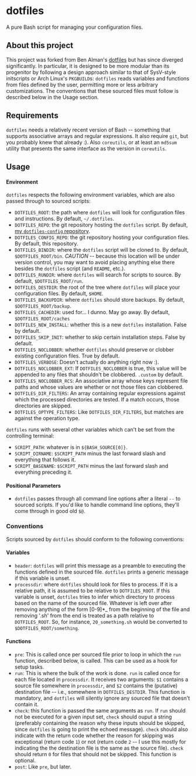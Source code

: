 dotfiles
========

A pure Bash script for managing your configuration files.

About this project
------------------

This project was forked from Ben Alman's
[dotfiles](https://github.com/cowboy/dotfiles) but has since diverged
significantly.  In particular, it is designed to be more modular than its
progenitor by following a design approach similar to that of SysV-style
initscripts or Arch Linux's `PKGBUILD`s: `dotfiles` reads variables and
functions from files defined by the user, permitting more or less arbitrary
customizations.  The conventions that these sourced files must follow is
described below in the Usage section.

Requirements
------------

`dotfiles` needs a relatively recent version of Bash -- something that supports
associative arrays and regular expressions.  It also require `git`, but you
probably knew that already :).  Also `coreutils`, or at least an `md5sum`
utility that presents the same interface as the version in `coreutils`.

Usage
-----

#### Environment

`dotfiles` respects the following environment variables, which are also passed
through to sourced scripts:

- `DOTFILES_ROOT`: the path where `dotfiles` will look for configuration files
  and instructions.  By default, `~/.dotfiles`.
- `DOTFILES_REPO`: the git repository hosting the `dotfiles` script.  By
  default, [my `dotfiles-config`
  repository](https://github.com/BaxterStockman/dotfiles-config).
- `DOTFILES_CONFIG_REPO`: the git repository hosting your configuration files.
  By default, this repository.
- `DOTFILES_BINDIR`: where the `dotfiles` script will be cloned to.  By
  default, `$DOTFILES_ROOT/bin`.  *CAUTION* -- because this location will be
  under version control, you may want to avoid placing anything else there
  besides the `dotfiles` script (and `README`, etc.).
- `DOTFILES_RUNDIR`: where `dotfiles` will search for scripts to source.  By
  default, `$DOTFILES_ROOT/run`.
- `DOTFILES_DESTDIR`: the root of the tree where `dotfiles` will place your
  configuration files.  By default, `$HOME`.
- `DOTFILES_BACKUPDIR`: where `dotfiles` should store backups.  By default,
  `$DOTFILES_ROOT/backup`.
- `DOTFILES_CACHEDIR`: used for... I dunno.  May go away.  By default,
  `$DOTFILES_ROOT/caches`
- `DOTFILES_NEW_INSTALL`: whether this is a new `dotfiles` installation.  False
  by default.
- `DOTFILES_SKIP_INIT`: whether to skip certain installation steps.  False by
  default.
- `DOTFILES_NOCLOBBER`: whether `dotfiles` should preserve or clobber existing
  configuration files.  True by default.
- `DOTFILES_VERBOSE`: Doesn't actually do anything right now :).
- `DOTFILES_NOCLOBBER_EXT`: If `DOTFILES_NOCLOBBER` is true, this value will be
  appended to any files that shouldn't be clobbered.  `.custom` by default.
- `DOTFILES_NOCLOBBER_RCS`: An associative array whose keys represent file
  paths and whose values are whether or not those files can clobbered.
- `DOTFILES_DIR_FILTERS`: An array containing regular expressions against which
  the processed directories are tested.  If a match occurs, those directories
  are skipped.
- `DOTFILES_OPTYPE_FILTERS`: Like `DOTFILES_DIR_FILTERS`, but matches are
  against the operation type.

`dotfiles` runs with several other variables which can't be set from the
controlling terminal:
- `SCRIPT_PATH`: whatever is in `${BASH_SOURCE[0]}`.
- `SCRIPT_DIRNAME`: `$SCRIPT_PATH` minus the last forward slash and everything
  that follows it.
- `SCRIPT_BASENAME`: `$SCRIPT_PATH` minus the last forward slash and everything
  preceding it.

#### Positional Parameters

- `dotfiles` passes through all command line options after a
  literal `--` to sourced scripts.  If you'd like to handle command line
  options, they'll come through in good old `$@`.

### Conventions

Scripts sourced by `dotfiles` should conform to the following conventions:

#### Variables

- `header`: `dotfiles` will print this message as a preamble to executing the
  functions defined in the sourced file.  `dotfiles` prints a generic message
  if this variable is unset.
- `processdir`: where `dotfiles` should look for files to process.  If it is a
  relative path, it is assumed to be relative to `DOTFILES_ROOT`.  If this
  variable is unset, `dotfiles` tries to infer which directory to process based
  on the name of the sourced file.  Whatever is left over after removing
  anything of the form [0-9]\*\_ from the beginning of the file and removing
  '.sh' from the end is treated as a path relative to `DOTFILES_ROOT`.  So, for
  instance, `20_something.sh` would be converted to
  `$DOTFILES_ROOT/something`.

#### Functions

- `pre`: This is called once per sourced file prior to loop in which the `run`
  function, described below, is called.  This can be used as a hook for setup
  tasks.
- `run`: This is where the bulk of the work is done.  `run` is called once for
  each file located in `processdir`.  It receives two arguments: `$1` contains
  a source file somewhere in `processdir`, and `$2` contains the (putative)
  destination file -- i.e., somewhere in `DOTFILES_DESTDIR`.  This function is
  mandatory, and `dotfiles` will silently ignore any sourced file that doesn't
  contain it.
- `check`: this function is passed the same arguments as `run`.  If `run`
  should not be executed for a given input set, `check` should ouput a string
  (preferably containing the reason why these inputs should be skipped, since
  `dotfiles` is going to print the echoed message).  `check` should also
  indicate with the return code whether the reason for skipping was exceptional
  (return code `1`) or not (return code `2` -- I use this mostly for
  indicating the the destination file is the same as the source file).  `check`
  should return `0` for files that should not be skipped.  This function is
  optional.
- `post`: Like `pre`, but later.
